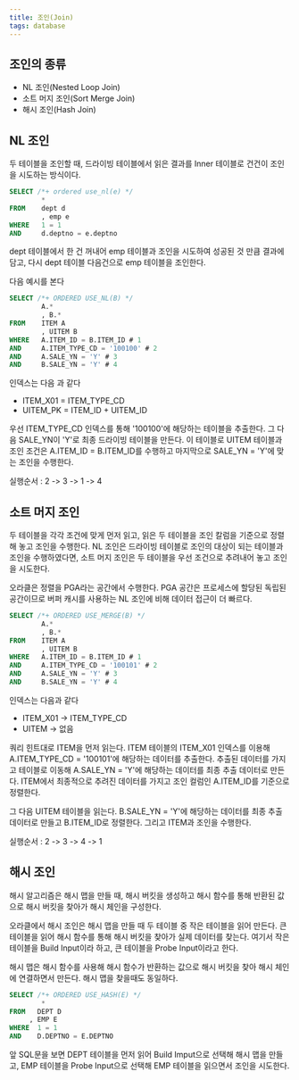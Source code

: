 ```yaml
---
title: 조인(Join)
tags: database
---
```


## 조인의 종류

- NL 조인(Nested Loop Join)
- 소트 머지 조인(Sort Merge Join)
- 해시 조인(Hash Join)

## NL 조인

두 테이블을 조인할 때, 드라이빙 테이블에서 읽은 결과를 Inner 테이블로 건건이 조인을 시도하는 방식이다.

```sql
SELECT /*+ ordered use_nl(e) */
		*
FROM	dept d
		, emp e
WHERE	1 = 1
AND		d.deptno = e.deptno
```

dept 테이블에서 한 건 꺼내어 emp 테이블과 조인을 시도하여 성공된 것 만큼 결과에 담고, 다시 dept 테이블 다음건으로 emp  테이블을 조인한다.

다음 예시를 본다

```sql
SELECT /*+ ORDERED USE_NL(B) */
		A.*
		, B.*
FROM	ITEM A
		, UITEM B
WHERE 	A.ITEM_ID = B.ITEM_ID # 1
AND		A.ITEM_TYPE_CD = '100100' # 2
AND		A.SALE_YN = 'Y' # 3
AND 	B.SALE_YN = 'Y' # 4
```

인덱스는 다음 과 같다

- ITEM_X01 = ITEM_TYPE_CD
- UITEM_PK = ITEM_ID + UITEM_ID

우선 ITEM_TYPE_CD 인덱스를 통해 '100100'에 해당하는 테이블을 추출한다. 그 다음 SALE_YN이 'Y'로 최종 드라이빙 테이블을 만든다. 이 테이블로 UITEM 테이블과 조인 조건은 A.ITEM_ID = B.ITEM_ID를 수행하고 마지막으로 SALE_YN = 'Y'에 맞는 조인을 수행한다.

실행순서 : 2 -> 3 -> 1 -> 4

## 소트 머지 조인

두 테이블을 각각 조건에 맞게 먼저 읽고, 읽은 두 테이블을 조인 칼럼을 기준으로 정렬해 놓고 조인을 수행한다. NL 조인은 드라이빙 테이블로 조인의 대상이 되는 테이블과 조인을 수행하였다면, 소트 머지 조인은 두 테이블을 우선 조건으로 추려내어 놓고 조인을 시도한다.

오라클은 정렬을 PGA라는 공간에서 수행한다. PGA 공간은 프로세스에 할당된 독립된 공간이므로 버퍼 캐시를 사용하는 NL 조인에 비해 데이터 접근이 더 빠르다.

```sql
SELECT /*+ ORDERED USE_MERGE(B) */
		A.*
		, B.*
FROM	ITEM A
		, UITEM B
WHERE	A.ITEM_ID = B.ITEM_ID # 1
AND		A.ITEM_TYPE_CD = '100101' # 2
AND		A.SALE_YN = 'Y' # 3
AND		B.SALE_YN = 'Y' # 4
```

인덱스는 다음과 같다

- ITEM_X01 -> ITEM_TYPE_CD
- UITEM -> 없음

쿼리 힌트대로 ITEM을 먼저 읽는다. ITEM 테이블의 ITEM_X01 인덱스를 이용해 A.ITEM_TYPE_CD = '100101'에 해당하는 데이터를 추출한다. 추출된 데이터를 가지고 테이블로 이동해 A.SALE_YN = 'Y'에 해당하는 데이터를 최종 추출 데이터로 만든다. ITEM에서 최종적으로 추려진 데이터를 가지고 조인 컬럼인 A.ITEM_ID를 기준으로 정렬한다.

그 다음 UITEM 테이블을 읽는다. B.SALE_YN = 'Y'에 해당하는 데이터를 최종 추출 데이터로 만들고 B.ITEM_ID로 정렬한다. 그리고 ITEM과 조인을 수행한다.

 실행순서 : 2 -> 3 -> 4 -> 1

## 해시 조인

해시 알고리즘은  해시 맵을 만들 때, 해시 버킷을 생성하고 해시 함수를 통해 반환된 값으로 해시 버킷을 찾아가 해시 체인을 구성한다.

오라클에서 해시 조인은 해시 맵을 만들 때 두 테이블 중 작은 테이블을 읽어 만든다. 큰 테이블을 읽어 해시 함수를 통해 해시 버킷을 찾아가 실제 데이터를 찾는다. 여기서 작은 테이블을 Build Input이라 하고, 큰 테이블을 Probe Input이라고 한다.

해시 맵은 해시 함수를 사용해 해시 함수가 반환하는 값으로 해시 버킷을 찾아 해시 체인에 연결하면서 만든다. 해시 맵을 찾을때도 동일하다.

```sql
SELECT /*+ ORDERED USE_HASH(E) */
		*
FROM   DEPT D
     , EMP E
WHERE  1 = 1
AND    D.DEPTNO = E.DEPTNO
```

앞 SQL문을 보면 DEPT 테이블을 먼저 읽어 Build Imput으로 선택해 해시 맵을 만들고, EMP 테이블을 Probe Input으로 선택해 EMP 테이블을 읽으면서 조인을 시도한다.